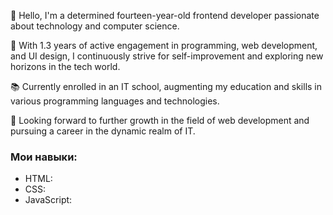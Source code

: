 👋 Hello, I'm a determined fourteen-year-old frontend developer passionate about technology and computer science.

🚀 With 1.3 years of active engagement in programming, web development, and UI design, I continuously strive for self-improvement and exploring new horizons in the tech world.

📚 Currently enrolled in an IT school, augmenting my education and skills in various programming languages and technologies.

💼 Looking forward to further growth in the field of web development and pursuing a career in the dynamic realm of IT.

### Мои навыки:

- HTML: <i class="fab fa-html5"></i>
- CSS: <i class="fab fa-css3"></i>
- JavaScript: <i class="fab fa-js"></i>
